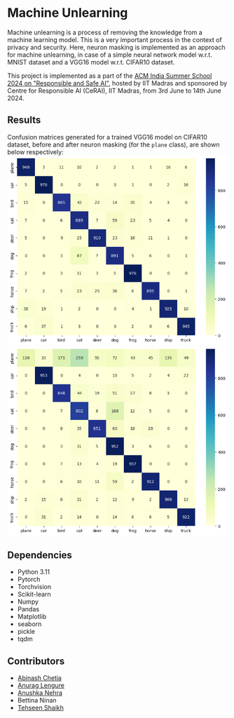 # Machine Unlearning
Machine unlearning is a process of removing the knowledge from a machine learning model. This is a very important process in the context of privacy and security. Here, neuron masking is implemented as an approach for machine unlearning, in case of a simple neural network model w.r.t. MNIST dataset and a VGG16 model w.r.t. CIFAR10 dataset.

This project is implemented as a part of the [ACM India Summer School 2024 on "Responsible and Safe AI"](https://precogatiiit.notion.site/ACM-India-Summer-School-on-Responsible-Safe-AI-76108c53564d4dc4af46c1d3bed52946), hosted by IIT Madras and sponsored by Centre for Responsible AI (CeRAI), IIT Madras, from 3rd June to 14th June 2024.

## Results
Confusion matrices generated for a trained VGG16 model on CIFAR10 dataset, before and after neuron masking (for the `plane` class), are shown below respectively:
![Before Neuron Masking](/results/cifar10_vgg16_cf.png)
![After Neuron Masking](/results/cifar10_unl_vgg16_cf.png)

## Dependencies
- Python 3.11
- Pytorch
- Torchvision
- Scikit-learn
- Numpy
- Pandas
- Matplotlib
- seaborn
- pickle
- tqdm

## Contributors
- [Abinash Chetia](https://github.com/AbinashChetia)
- [Anurag Lengure](https://github.com/anulengure5)
- [Anushka Nehra](https://github.com/Nehra-cell)
- Bettina Ninan
- [Tehseen Shaikh](https://github.com/Tehseen-dataenthusiastic)
